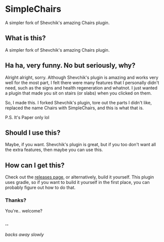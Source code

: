 # SimpleChairs
A simpler fork of Shevchik's amazing Chairs plugin.

## What is this?
A simpler fork of Shevchik's amazing Chairs plugin.

## Ha ha, very funny. No but seriously, why?
Alright alright, sorry. Although Shevchik's plugin
is amazing and works very well for the most part,
I felt there were many features that I personally
didn't need, such as the signs and health regeneration
and whatnot. I just wanted a plugin that made you sit
on stairs (or slabs) when you clicked on them.

So, I made this. I forked Shevchik's plugin, tore out
the parts I didn't like, replaced the name Chairs
with SimpleChairs, and this is what that is.

P.S. It's Paper only lol

## Should I use this?
Maybe, if you want. Shevchik's plugin is great,
but if you too don't want all the extra
features, then maybe you can use this.

## How can I get this?
Check out the [releases page](https://github.com/ItsTehBrian/SimpleChairs/releases),
or alternatively, build it yourself. This plugin
uses gradle, so if you want to build it
yourself in the first place, you can probably
figure out how to do that.

### Thanks?
You're.. welcome?

### ..
*backs away slowly*